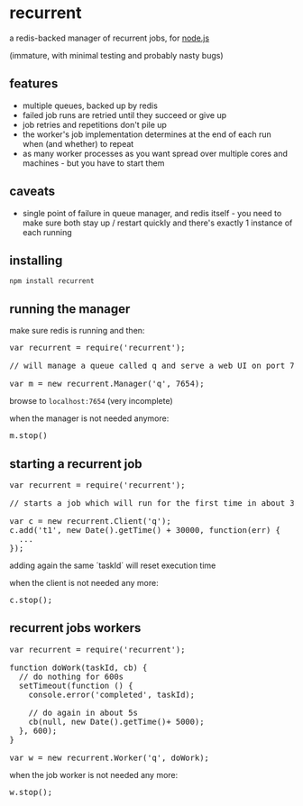 recurrent
=========

a redis-backed manager of recurrent jobs, for [node.js](http://nodejs.org)

(immature, with minimal testing and probably nasty bugs)

features
--------

* multiple queues, backed up by redis
* failed job runs are retried until they succeed or give up
* job retries and repetitions don't pile up
* the worker's job implementation determines at the end of each run when (and whether) to repeat
* as many worker processes as you want spread over multiple cores and machines - but you have to start them

caveats
-------

* single point of failure in queue manager, and redis itself - you need to make sure both stay up / restart quickly and there's exactly 1 instance of each running

installing
----------

`npm install recurrent`

running the manager
-------------------

make sure redis is running and then:

<pre>
var recurrent = require('recurrent');

// will manage a queue called q and serve a web UI on port 7654

var m = new recurrent.Manager('q', 7654);
</pre>


browse to `localhost:7654` (very incomplete)

when the manager is not needed anymore:

<pre>
m.stop()
</pre>

starting a recurrent job
------------------------

<pre>
var recurrent = require('recurrent');

// starts a job which will run for the first time in about 30s

var c = new recurrent.Client('q');
c.add('t1', new Date().getTime() + 30000, function(err) {
  ...
});
</pre>

adding again the same ´taskId´ will reset execution time

when the client is not needed any more:

<pre>
c.stop();
</pre>

recurrent jobs workers
----------------------

<pre>
var recurrent = require('recurrent');

function doWork(taskId, cb) {
  // do nothing for 600s
  setTimeout(function () {
    console.error('completed', taskId);

    // do again in about 5s
    cb(null, new Date().getTime()+ 5000);
  }, 600);
}

var w = new recurrent.Worker('q', doWork);
</pre>

when the job worker is not needed any more:

<pre>
w.stop();
</pre>
